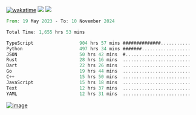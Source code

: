 [![wakatime](https://wakatime.com/badge/user/00eead22-fb14-4dd0-ab8a-3625cafbd50d.svg)](https://wakatime.com/@00eead22-fb14-4dd0-ab8a-3625cafbd50d)
![](https://komarev.com/ghpvc/?username=flatypus)
![](https://pixel.flatypus.me/flatypus?type=tracker)
<!--START_SECTION:waka-->

```rust
From: 19 May 2023 - To: 10 November 2024

Total Time: 1,655 hrs 53 mins

TypeScript                 904 hrs 57 mins ##############...........   54.40 %
Python                     497 hrs 34 mins #######..................   29.91 %
JSON                       50 hrs 42 mins  #........................   03.05 %
Rust                       28 hrs 16 mins  .........................   01.70 %
Dart                       22 hrs 26 mins  .........................   01.35 %
Go                         19 hrs 44 mins  .........................   01.19 %
C++                        15 hrs 50 mins  .........................   00.95 %
JavaScript                 15 hrs 18 mins  .........................   00.92 %
Text                       12 hrs 37 mins  .........................   00.76 %
YAML                       12 hrs 31 mins  .........................   00.75 %
```

<!--END_SECTION:waka-->
[<img alt="image" src="https://github.com/flatypus/flatypus/assets/68029599/0a302dc1-501c-43a0-ae8d-37ec4817f3bd">](https://flatypus.me)

